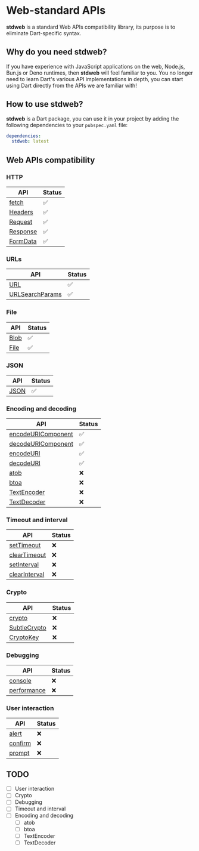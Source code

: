 # Web-standard APIs

**stdweb** is a standard Web APIs compatibility library, its purpose is to eliminate Dart-specific syntax.

## Why do you need **stdweb**?

If you have experience with JavaScript applications on the web, Node.js, Bun.js or Deno runtimes, then **stdweb** will feel familiar to you. You no longer need to learn Dart's various API implementations in depth, you can start using Dart directly from the APIs we are familiar with!

## How to use **stdweb**?

**stdweb** is a Dart package, you can use it in your project by adding the following dependencies to your `pubspec.yaml` file:

```yaml
dependencies:
  stdweb: latest
```

## Web APIs compatibility

### HTTP

| API                                                                   | Status |
| --------------------------------------------------------------------- | ------ |
| [fetch](https://developer.mozilla.org/en-US/docs/Web/API/fetch)       | ✅     |
| [Headers](https://developer.mozilla.org/en-US/docs/Web/API/Headers)   | ✅     |
| [Request](https://developer.mozilla.org/en-US/docs/Web/API/Request)   | ✅     |
| [Response](https://developer.mozilla.org/en-US/docs/Web/API/Response) | ✅     |
| [FormData](https://developer.mozilla.org/en-US/docs/Web/API/FormData) | ✅     |

### URLs

| API                                                                                 | Status |
| ----------------------------------------------------------------------------------- | ------ |
| [URL](https://developer.mozilla.org/en-US/docs/Web/API/URL)                         | ✅     |
| [URLSearchParams](https://developer.mozilla.org/en-US/docs/Web/API/URLSearchParams) | ✅     |

### File

| API                                                           | Status |
| ------------------------------------------------------------- | ------ |
| [Blob](https://developer.mozilla.org/en-US/docs/Web/API/Blob) | ✅     |
| [File](https://developer.mozilla.org/en-US/docs/Web/API/File) | ✅     |

### JSON

| API                                                                                           | Status |
| --------------------------------------------------------------------------------------------- | ------ |
| [JSON](https://developer.mozilla.org/en-US/docs/Web/JavaScript/Reference/Global_Objects/JSON) | ✅     |

### Encoding and decoding

| API                                                                                                                       | Status |
| ------------------------------------------------------------------------------------------------------------------------- | ------ |
| [encodeURIComponent](https://developer.mozilla.org/en-US/docs/Web/JavaScript/Reference/Global_Objects/encodeURIComponent) | ✅     |
| [decodeURIComponent](https://developer.mozilla.org/en-US/docs/Web/JavaScript/Reference/Global_Objects/decodeURIComponent) | ✅     |
| [encodeURI](https://developer.mozilla.org/en-US/docs/Web/JavaScript/Reference/Global_Objects/encodeURI)                   | ✅     |
| [decodeURI](https://developer.mozilla.org/en-US/docs/Web/JavaScript/Reference/Global_Objects/decodeURI)                   | ✅     |
| [atob](https://developer.mozilla.org/en-US/docs/Web/API/WindowOrWorkerGlobalScope/atob)                                   | ❌     |
| [btoa](https://developer.mozilla.org/en-US/docs/Web/API/WindowOrWorkerGlobalScope/btoa)                                   | ❌     |
| [TextEncoder](https://developer.mozilla.org/en-US/docs/Web/API/TextEncoder)                                               | ❌     |
| [TextDecoder](https://developer.mozilla.org/en-US/docs/Web/API/TextDecoder)                                               | ❌     |

### Timeout and interval

| API                                                                             | Status |
| ------------------------------------------------------------------------------- | ------ |
| [setTimeout](https://developer.mozilla.org/en-US/docs/Web/API/setTimeout)       | ❌     |
| [clearTimeout](https://developer.mozilla.org/en-US/docs/Web/API/clearTimeout)   | ❌     |
| [setInterval](https://developer.mozilla.org/en-US/docs/Web/API/setInterval)     | ❌     |
| [clearInterval](https://developer.mozilla.org/en-US/docs/Web/API/clearInterval) | ❌     |

### Crypto

| API                                                                           | Status |
| ----------------------------------------------------------------------------- | ------ |
| [crypto](https://developer.mozilla.org/en-US/docs/Web/API/Crypto)             | ❌     |
| [SubtleCrypto](https://developer.mozilla.org/en-US/docs/Web/API/SubtleCrypto) | ❌     |
| [CryptoKey](https://developer.mozilla.org/en-US/docs/Web/API/CryptoKey)       | ❌     |

### Debugging

| API                                                                         | Status |
| --------------------------------------------------------------------------- | ------ |
| [console](https://developer.mozilla.org/en-US/docs/Web/API/console)         | ❌     |
| [performance](https://developer.mozilla.org/en-US/docs/Web/API/Performance) | ❌     |

### User interaction

| API                                                                        | Status |
| -------------------------------------------------------------------------- | ------ |
| [alert](https://developer.mozilla.org/en-US/docs/Web/API/Window/alert)     | ❌     |
| [confirm](https://developer.mozilla.org/en-US/docs/Web/API/Window/confirm) | ❌     |
| [prompt](https://developer.mozilla.org/en-US/docs/Web/API/Window/prompt)   | ❌     |

## TODO

- [ ] User interaction
- [ ] Crypto
- [ ] Debugging
- [ ] Timeout and interval
- [ ] Encoding and decoding
  - [ ] atob
  - [ ] btoa
  - [ ] TextEncoder
  - [ ] TextDecoder
